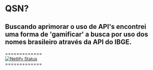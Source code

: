 # QSN?

## Buscando aprimorar o uso de API's encontrei uma forma de 'gamificar' a busca por uso dos nomes brasileiro através da API do IBGE.

=============<br>
[![Netlify Status](https://api.netlify.com/api/v1/badges/f283c11f-469b-41b5-8f71-1ccfea36fc6d/deploy-status)](https://qsn.netlify.app/)
<br>=============
